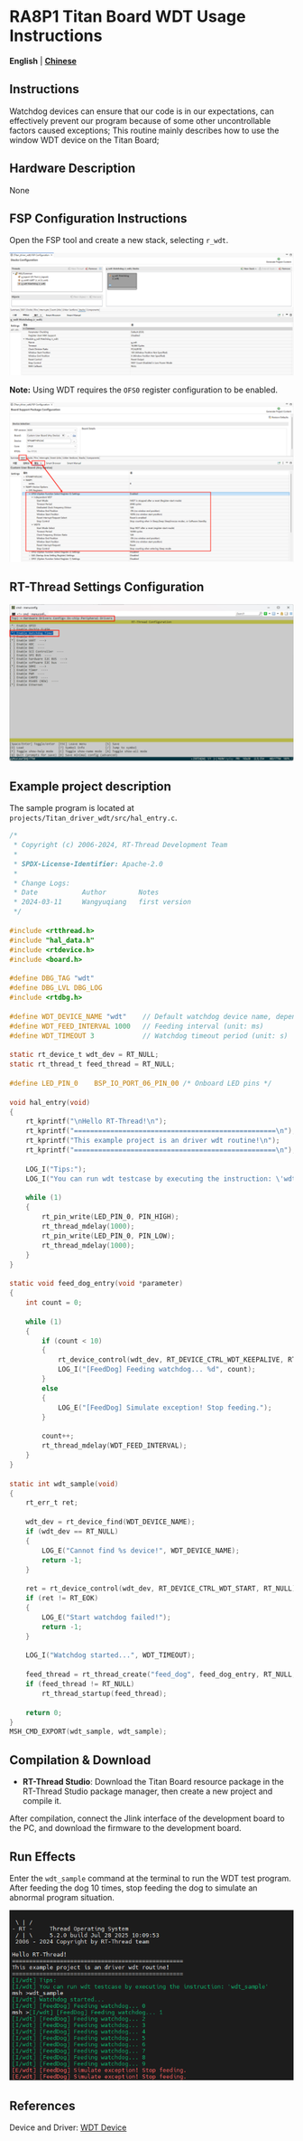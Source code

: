 # RA8P1 Titan Board WDT Usage Instructions

**English** | [**Chinese**](./README.md)

## Instructions

Watchdog devices can ensure that our code is in our expectations, can effectively prevent our program because of some other uncontrollable factors caused exceptions; This routine mainly describes how to use the window WDT device on the Titan Board;

## Hardware Description

None

## FSP Configuration Instructions

Open the FSP tool and create a new stack, selecting `r_wdt`.

![image-20250731092603474](figures/image-20250731092603474.png)

**Note:** Using WDT requires the `OFS0` register configuration to be enabled.

![image-20250731092848714](figures/image-20250731092848714.png)

## RT-Thread Settings Configuration

![image-20250731092657257](figures/image-20250731092657257.png)

## Example project description

The sample program is located at `projects/Titan_driver_wdt/src/hal_entry.c`.

```c
/*
 * Copyright (c) 2006-2024, RT-Thread Development Team
 *
 * SPDX-License-Identifier: Apache-2.0
 *
 * Change Logs:
 * Date           Author        Notes
 * 2024-03-11     Wangyuqiang   first version
 */

#include <rtthread.h>
#include "hal_data.h"
#include <rtdevice.h>
#include <board.h>

#define DBG_TAG "wdt"
#define DBG_LVL DBG_LOG
#include <rtdbg.h>

#define WDT_DEVICE_NAME "wdt"    // Default watchdog device name, depending on the BSP
#define WDT_FEED_INTERVAL 1000   // Feeding interval (unit: ms)
#define WDT_TIMEOUT 3            // Watchdog timeout period (unit: s)

static rt_device_t wdt_dev = RT_NULL;
static rt_thread_t feed_thread = RT_NULL;

#define LED_PIN_0    BSP_IO_PORT_06_PIN_00 /* Onboard LED pins */

void hal_entry(void)
{
    rt_kprintf("\nHello RT-Thread!\n");
    rt_kprintf("==================================================\n");
    rt_kprintf("This example project is an driver wdt routine!\n");
    rt_kprintf("==================================================\n");

    LOG_I("Tips:");
    LOG_I("You can run wdt testcase by executing the instruction: \'wdt_sample\'");

    while (1)
    {
        rt_pin_write(LED_PIN_0, PIN_HIGH);
        rt_thread_mdelay(1000);
        rt_pin_write(LED_PIN_0, PIN_LOW);
        rt_thread_mdelay(1000);
    }
}

static void feed_dog_entry(void *parameter)
{
    int count = 0;

    while (1)
    {
        if (count < 10)
        {
            rt_device_control(wdt_dev, RT_DEVICE_CTRL_WDT_KEEPALIVE, RT_NULL);
            LOG_I("[FeedDog] Feeding watchdog... %d", count);
        }
        else
        {
            LOG_E("[FeedDog] Simulate exception! Stop feeding.");
        }

        count++;
        rt_thread_mdelay(WDT_FEED_INTERVAL);
    }
}

static int wdt_sample(void)
{
    rt_err_t ret;

    wdt_dev = rt_device_find(WDT_DEVICE_NAME);
    if (wdt_dev == RT_NULL)
    {
        LOG_E("Cannot find %s device!", WDT_DEVICE_NAME);
        return -1;
    }

    ret = rt_device_control(wdt_dev, RT_DEVICE_CTRL_WDT_START, RT_NULL);
    if (ret != RT_EOK)
    {
        LOG_E("Start watchdog failed!");
        return -1;
    }

    LOG_I("Watchdog started...", WDT_TIMEOUT);

    feed_thread = rt_thread_create("feed_dog", feed_dog_entry, RT_NULL, 1024, 10, 10);
    if (feed_thread != RT_NULL)
        rt_thread_startup(feed_thread);

    return 0;
}
MSH_CMD_EXPORT(wdt_sample, wdt_sample);
```

## Compilation & Download

* **RT-Thread Studio**: Download the Titan Board resource package in the RT-Thread Studio package manager, then create a new project and compile it.

After compilation, connect the Jlink interface of the development board to the PC, and download the firmware to the development board.

## Run Effects

Enter the `wdt_sample` command at the terminal to run the WDT test program. After feeding the dog 10 times, stop feeding the dog to simulate an abnormal program situation.

![PixPin_2025-07-28_10-11-00](figures/PixPin_2025-07-28_10-11-00.png)

## References

Device and Driver: [WDT Device](https://www.rt-thread.org/document/site/#/rt-thread-version/rt-thread-standard/programming-manual/device/watchdog/watchdog)
